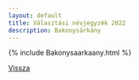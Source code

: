 ```yaml
---
layout: default
title: Választási névjegyzék 2022
description: Bakonysárkány
---
```


{% include Bakonysaarkaany.html %}

[Vissza](./)